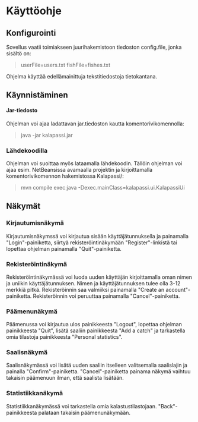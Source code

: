 # Käyttöohje  

## Konfigurointi  
Sovellus vaatii toimiakseen juurihakemistoon tiedoston config.file, jonka sisältö on:
> userFile=users.txt
> fishFile=fishes.txt  

Ohjelma käyttää edellämainittuja tekstitiedostoja tietokantana.  

## Käynnistäminen  
#### Jar-tiedosto  
Ohjelman voi ajaa ladattavan jar.tiedoston kautta komentorivikomennolla:  
> java -jar kalapassi.jar  

### Lähdekoodilla  
Ohjelman voi suoittaa myös lataamalla lähdekoodin. Tällöin ohjelman voi ajaa esim. NetBeansissa avamaalla projektin ja kirjoittamalla komentorivikomennon hakemistossa Kalapassi/:  
> mvn compile exec:java -Dexec.mainClass=kalapassi.ui.KalapassiUi  

## Näkymät

### Kirjautumisnäkymä  
Kirjautumisnäkymssä voi kirjautua sisään käyttäjätunnuksella ja painamalla "Login"-painiketta, siirtyä rekisteröintinäkymään "Register"-linkistä tai lopettaa ohjelman painamalla "Quit"-painiketta.  

### Rekisteröintinäkymä   
Rekisteröintinäkymässä voi luoda uuden käyttäjän kirjoittamalla oman nimen ja uniikin käyttäjätunnuksen. Nimen ja käyttäjätunnuksen tulee olla 3-12 merkkiä pitkä. Rekisteröinnin saa valmiiksi painamalla "Create an account"-painiketta. Rekisteröinnin voi peruuttaa painamalla "Cancel"-painiketta.

### Päämenunäkymä  
Päämenussa voi kirjautua ulos painikkeesta "Logout", lopettaa ohjelman painikkeesta "Quit", lisätä saaliin painikkeesta "Add a catch" ja tarkastella omia tilastoja painikkeesta "Personal statistics".  

### Saalisnäkymä  
Saalisnäkymässä voi lisätä uuden saaliin itselleen valitsemalla saalislajin ja painalla "Confirm"-painiketta. "Cancel"-painiketta painama näkymä vaihtuu takaisin päämenuun ilman, että saalista lisätään.  

### Statistiikkanäkymä  
Statistiikkanäkymässä voi tarkastella omia kalastustilastojaan. "Back"-painikkeesta palataan takaisin päämenunäkymään.

